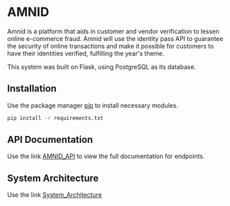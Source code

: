 # AMNID

Amnid is a platform that aids in customer and vendor verification to lessen online e-commerce fraud. Amnid will use the identity pass API to guarantee the security of online transactions and make it possible for customers to have their identities verified, fulfilling the year's theme.

This system was built on Flask, using PostgreSQL as its database.


## Installation

Use the package manager [pip](https://pip.pypa.io/en/stable/) to install necessary modules.

```bash
pip install -r requirements.txt
```

## API Documentation
Use the link [AMNID_API](https://documenter.getpostman.com/view/16553335/2s8YYHMPFv) to view the full documentation for endpoints.

## System Architecture
Use the link [System_Architecture](https://drive.google.com/drive/folders/1OgXTeH-HfS1kwcJDAi0vmdDqemQyHauW?usp=share_link)